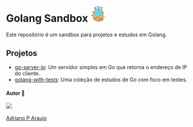 # Golang Sandbox <img src="./assets/goinbox.jpg" width="40">

Este repositório é um sandbox para projetos e estudos em Golang. 

## Projetos

- [go-server-ip](./go-server-ip): Um servidor simples em Go que retorna o endereço de IP do cliente.
- [golang-with-tests](./golang-with-tests): Uma coleção de estudos de Go com foco em testes.







#### Autor 👷

<img src="https://avatars.githubusercontent.com/u/97068163?v=4" width=120 />

[Adriano P Araujo](https://www.linkedin.com/in/araujocode/)